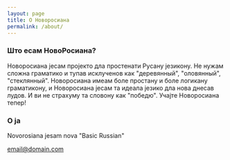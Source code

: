 ```yaml
---
layout: page
title: О Новоросиана
permalink: /about/
---
```



### Што есам НовоРосиана?

Новоросиана јесам пројекто дла простенати  Русану језикону. Не нужам сложна граматико и тупав исклученов как "деревянный", "оловянный", "стеклянный". Новоросиана имеам боле простану и боле логикану граматикону, и Новоросиана јесам та идеала језико дла нова днесав лудов. И ви не страхуму та словону как "победю". Учајте Новоросиана тепер!

### О ја

Novorosiana jesam nova "Basic Russian"

[email@domain.com](mailto:email@domain.com)